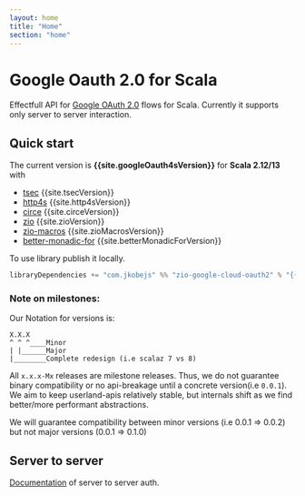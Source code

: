 ```yaml
---
layout: home
title: "Home"
section: "home"
---
```


# Google Oauth 2.0 for Scala

Effectfull API for [Google OAuth 2.0][google-oauth] flows for Scala. Currently it supports only server to server interaction.

Quick start
------------
The current version is **{{site.googleOauth4sVersion}}** for **Scala 2.12/13** with
- [tsec][tsec] {{site.tsecVersion}}
- [http4s][http4s] {{site.http4sVersion}}
- [circe][circe] {{site.circeVersion}}
- [zio][zio] {{site.zioVersion}}
- [zio-macros][zio-macros] {{site.zioMacrosVersion}}
- [better-monadic-for][better-monadic-for] {{site.betterMonadicForVersion}}

To use library publish it locally.
```scala
libraryDependencies += "com.jkobejs" %% "zio-google-cloud-oauth2" % "{{site.zioGoogleCloudOauth2Version}}"
```

### Note on milestones:
Our Notation for versions is:
```
X.X.X
^ ^ ^____Minor
| |______Major
|________Complete redesign (i.e scalaz 7 vs 8)  
```

All `x.x.x-Mx` releases are milestone releases. Thus, we do not guarantee binary compatibility or no api-breakage until
a concrete version(i.e `0.0.1`). We aim to keep userland-apis relatively stable, but 
internals shift as we find better/more performant abstractions.

We will guarantee compatibility between minor versions (i.e 0.0.1 => 0.0.2) but not major versions (0.0.1 => 0.1.0)

Server to server
----------------
[Documentation][server-2-server] of server to server auth.


[google-oauth]: https://developers.google.com/identity/protocols/OAuth2
[tsec]: https://jmcardon.github.io/tsec/
[http4s]: https://http4s.org/
[server-2-server]: server-2-server
[circe]: https://circe.github.io/circe/
[zio]: https://zio.dev
[zio-macros]: https://github.com/zio/zio-macros
[better-monadic-for]: https://github.com/oleg-py/better-monadic-for
